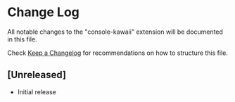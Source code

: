 # Change Log

All notable changes to the "console-kawaii" extension will be documented in this file.

Check [Keep a Changelog](http://keepachangelog.com/) for recommendations on how to structure this file.

## [Unreleased]

- Initial release